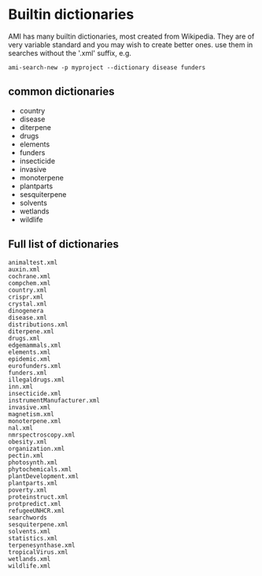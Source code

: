 # Builtin dictionaries

AMI has many builtin dictionaries, most created from Wikipedia. They are of very variable standard and you may wish to create better ones.
use them in searches without the '.xml' suffix, e.g. 
```
ami-search-new -p myproject --dictionary disease funders
```
## common dictionaries
* country
* disease
* diterpene
* drugs
* elements
* funders
* insecticide
* invasive
* monoterpene
* plantparts
* sesquiterpene
* solvents
* wetlands
* wildlife

## Full list of dictionaries
```
animaltest.xml
auxin.xml
cochrane.xml
compchem.xml
country.xml
crispr.xml
crystal.xml
dinogenera
disease.xml
distributions.xml
diterpene.xml
drugs.xml
edgemammals.xml
elements.xml
epidemic.xml
eurofunders.xml
funders.xml
illegaldrugs.xml
inn.xml
insecticide.xml
instrumentManufacturer.xml
invasive.xml
magnetism.xml
monoterpene.xml
nal.xml
nmrspectroscopy.xml
obesity.xml
organization.xml
pectin.xml
photosynth.xml
phytochemicals.xml
plantDevelopment.xml
plantparts.xml
poverty.xml
proteinstruct.xml
protpredict.xml
refugeeUNHCR.xml
searchwords
sesquiterpene.xml
solvents.xml
statistics.xml
terpenesynthase.xml
tropicalVirus.xml
wetlands.xml
wildlife.xml
```

